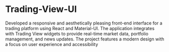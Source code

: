 # Trading-View-UI
 Developed a responsive and aesthetically pleasing front-end interface for a trading platform  using React and Material-UI. The application integrates with Trading View widgets to provide real-time market data,  portfolio management, and news updates. The project features a modern design with a focus on user experience and  accessibility
